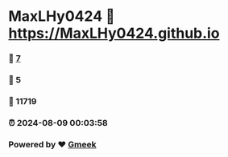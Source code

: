 # MaxLHy0424 :link: https://MaxLHy0424.github.io 
### :page_facing_up: [7](https://MaxLHy0424.github.io/tag.html) 
### :speech_balloon: 5 
### :hibiscus: 11719 
### :alarm_clock: 2024-08-09 00:03:58 
### Powered by :heart: [Gmeek](https://github.com/Meekdai/Gmeek)
